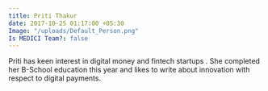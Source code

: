 ```yaml
---
title: Priti Thakur
date: 2017-10-25 01:17:00 +05:30
Image: "/uploads/Default_Person.png"
Is MEDICI Team?: false
---
```


Priti has keen interest in digital money and fintech startups . She completed her B-School education this year and likes to write about innovation with respect to digital payments.